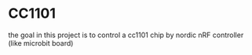 # CC1101

the goal in this project is to control a cc1101 chip by nordic nRF controller (like microbit board)
